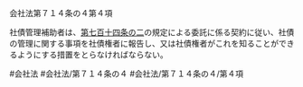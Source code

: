 会社法第７１４条の４第４項

社債管理補助者は、[第七百十四条の二](会社法＿＿＿＿第７１４条の２)の規定による委託に係る契約に従い、社債の管理に関する事項を社債権者に報告し、又は社債権者がこれを知ることができるようにする措置をとらなければならない。

#会社法
#会社法/第７１４条の４
#会社法/第７１４条の４/第４項
